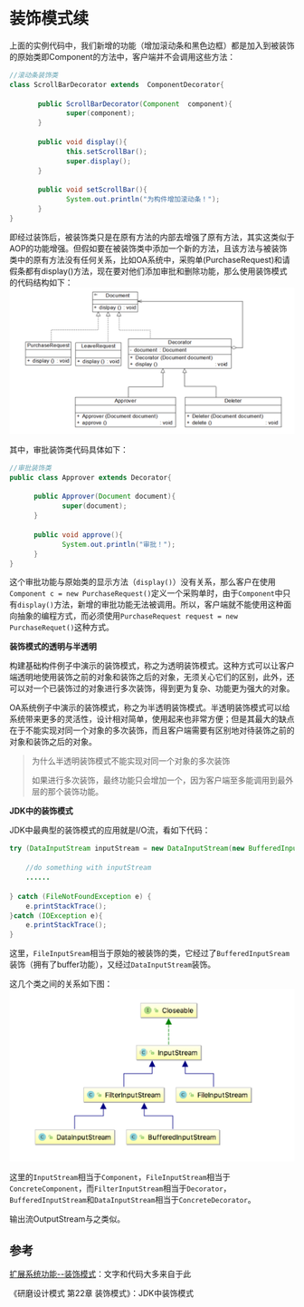 # 装饰模式续

上面的实例代码中，我们新增的功能（增加滚动条和黑色边框）都是加入到被装饰的原始类即Component的方法中，客户端并不会调用这些方法：

```java
//滚动条装饰类
class ScrollBarDecorator extends  ComponentDecorator{

       public ScrollBarDecorator(Component  component){
              super(component);
       }

       public void display(){
              this.setScrollBar();
              super.display();
       }

       public void setScrollBar(){
              System.out.println("为构件增加滚动条！");
       }
}
```

即经过装饰后，被装饰类只是在原有方法的内部去增强了原有方法，其实这类似于AOP的功能增强。但假如要在被装饰类中添加一个新的方法，且该方法与被装饰类中的原有方法没有任何关系，比如OA系统中，采购单\(PurchaseRequest\)和请假条都有display\(\)方法，现在要对他们添加审批和删除功能，那么使用装饰模式的代码结构如下：![](../../../.gitbook/assets/ping-mu-kuai-zhao-20180508-xia-wu-9.48.27.png)

其中，审批装饰类代码具体如下：

```java
//审批装饰类
public class Approver extends Decorator{

      public Approver(Document document){
             super(document);
      }

      public void approve(){
             System.out.println("审批！");
      }
}
```

这个审批功能与原始类的显示方法（`display()`）没有关系，那么客户在使用`Component c = new PurchaseRequest()`定义一个采购单时，由于`Component`中只有`display()`方法，新增的审批功能无法被调用。所以，客户端就不能使用这种面向抽象的编程方式，而必须使用`PurchaseRequest request = new PurchaseRequet()`这种方式。

**装饰模式的透明与半透明**

构建基础构件例子中演示的装饰模式，称之为透明装饰模式。这种方式可以让客户端透明地使用装饰之前的对象和装饰之后的对象，无须关心它们的区别，此外，还可以对一个已装饰过的对象进行多次装饰，得到更为复杂、功能更为强大的对象。

OA系统例子中演示的装饰模式，称之为半透明装饰模式。半透明装饰模式可以给系统带来更多的灵活性，设计相对简单，使用起来也非常方便；但是其最大的缺点在于不能实现对同一个对象的多次装饰，而且客户端需要有区别地对待装饰之前的对象和装饰之后的对象。

> 为什么半透明装饰模式不能实现对同一个对象的多次装饰
>
> 如果进行多次装饰，最终功能只会增加一个，因为客户端至多能调用到最外层的那个装饰功能。

**JDK中的装饰模式**

JDK中最典型的装饰模式的应用就是I/O流，看如下代码：

```java
try (DataInputStream inputStream = new DataInputStream(new BufferedInputStream(new FileInputStream("test.txt")))){

    //do something with inputStream
    ......

} catch (FileNotFoundException e) {
    e.printStackTrace();
}catch (IOException e){
    e.printStackTrace();
}
```

这里，`FileInputSream`相当于原始的被装饰的类，它经过了`BufferedInputSream`装饰（拥有了buffer功能），又经过`DataInputStream`装饰。

这几个类之间的关系如下图：![](../../../.gitbook/assets/ping-mu-kuai-zhao-20180508-xia-wu-10.14.38.png)

这里的`InputStream`相当于`Component`，`FileInputStream`相当于`ConcreteComponent`，而`FilterInputStream`相当于`Decorator`，`BufferedInputStream`和`DataInputStream`相当于`ConcreteDecorator`。

输出流OutputStream与之类似。

## 参考

[扩展系统功能--装饰模式](https://quanke.gitbooks.io/design-pattern-java/content/装饰模式-Decorator%20Pattern.html)：文字和代码大多来自于此

《研磨设计模式 第22章 装饰模式》：JDK中装饰模式

